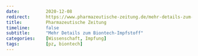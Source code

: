 ```yaml
---
date:          2020-12-08
redirect:      https://www.pharmazeutische-zeitung.de/mehr-details-zum-biontech-impfstoff-122358/
title:         Pharmazeutische Zeitung
timeline:      false
subtitle:      "Mehr Details zum Biontech-Impfstoff"
categories:    [Wissenschaft, Impfung]
tags:          [pz, biontech]
---
```


